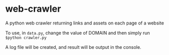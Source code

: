 # web-crawler
A python web crawler returning links and assets on each page of a website

To use, in `data.py`, change the value of DOMAIN and then simply run `$python crawler.py`

A log file will be created, and result will be output in the console.
